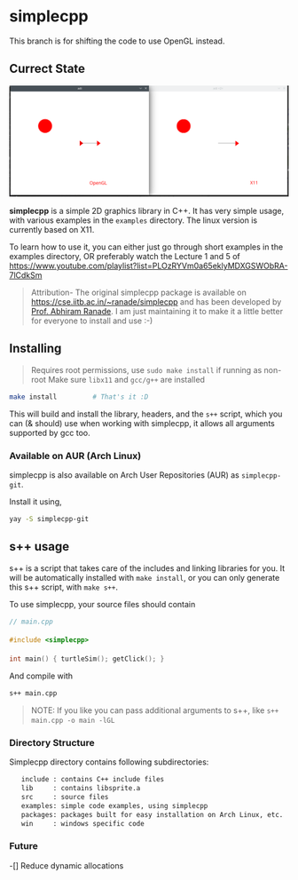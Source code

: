 # simplecpp

This branch is for shifting the code to use OpenGL instead.

## Currect State

![](./state.png)

**simplecpp** is a simple 2D graphics library in C++.
It has very simple usage, with various examples in the `examples` directory.
The linux version is currently based on X11.

To learn how to use it, you can either just go through short examples in the examples directory, OR preferably watch the Lecture 1 and 5 of https://www.youtube.com/playlist?list=PLOzRYVm0a65eklyMDXGSWObRA-7lCdkSm

> Attribution- The original simplecpp package is available on https://cse.iitb.ac.in/~ranade/simplecpp and has been developed by [Prof. Abhiram Ranade](https://cse.iitb.ac.in/~ranade). I am just maintaining it to make it a little better for everyone to install and use :-)

## Installing

> Requires root permissions, use `sudo make install` if running as non-root
> Make sure `libx11` and `gcc/g++` are installed

```sh
make install         # That's it :D
```

This will build and install the library, headers, and the `s++` script, which you can (& should) use when working with simplecpp, it allows all arguments supported by gcc too.

### Available on AUR (Arch Linux)

simplecpp is also available on Arch User Repositories (AUR) as `simplecpp-git`.

Install it using,
```sh
yay -S simplecpp-git
```

## s++ usage

s++ is a script that takes care of the includes and linking libraries for you.
It will be automatically installed with `make install`, or you can only generate this s++ script, with `make s++`.

To use simplecpp, your source files should contain
```cpp
// main.cpp

#include <simplecpp>

int main() { turtleSim(); getClick(); }
```

And compile with
```sh
s++ main.cpp
```

> NOTE: If you like you can pass additional arguments to s++, like `s++ main.cpp -o main -lGL`

### Directory Structure

Simplecpp directory contains following subdirectories:

       include : contains C++ include files
       lib     : contains libsprite.a
       src     : source files
       examples: simple code examples, using simplecpp
       packages: packages built for easy installation on Arch Linux, etc.
       win     : windows specific code

### Future

-[] Reduce dynamic allocations
